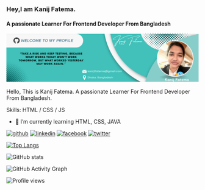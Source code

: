 ###  Hey,I am Kanij Fatema.
#### A passionate Learner For Frontend Developer From Bangladesh
![A passionate Learner For Frontend Developer From Bangladesh](https://github.com/kanijfa21/kanijfa21/blob/main/Kanij%20Fatema.png)

Hello, This is Kanij Fatema. A passionate Learner For Frontend Developer From Bangladesh.

Skills: HTML / CSS / JS 

- 🌱 I’m currently learning HTML, CSS, JAVA 


[<img src='https://cdn.jsdelivr.net/npm/simple-icons@3.0.1/icons/github.svg' alt='github' height='40'>](https://github.com/kanijfa21)  [<img src='https://cdn.jsdelivr.net/npm/simple-icons@3.0.1/icons/linkedin.svg' alt='linkedin' height='40'>](https://www.linkedin.com/in/kanijfa21/)  [<img src='https://cdn.jsdelivr.net/npm/simple-icons@3.0.1/icons/facebook.svg' alt='facebook' height='40'>](https://www.facebook.com/kanijfa21)  [<img src='https://cdn.jsdelivr.net/npm/simple-icons@3.0.1/icons/twitter.svg' alt='twitter' height='40'>](https://twitter.com/kanijfa21)  

[![Top Langs](https://github-readme-stats.vercel.app/api/top-langs/?username=kanijfa21)](https://github.com/anuraghazra/github-readme-stats)

![GitHub stats](https://github-readme-stats.vercel.app/api?username=kanijfa21&show_icons=true)  

![GitHub Activity Graph](https://activity-graph.herokuapp.com/graph?username=kanijfa21)  

![Profile views](https://gpvc.arturio.dev/kanijfa21)  
